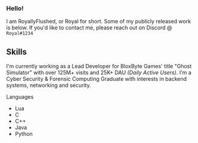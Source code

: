 ### Hello!

I am RoyallyFlushed, or Royal for short. Some of my publicly released work is below. If you'd like to contact me, please reach out on Discord @ `Royal#1234`

## Skills

I'm currently working as a Lead Developer for BloxByte Games' title "Ghost Simulator" with over 125M+ visits and 25K+ DAU *(Daily Active Users)*. I'm a Cyber Security & Forensic Computing Graduate with interests in backend systems, networking and security.


Languages

* Lua
* C
* C++
* Java
* Python
